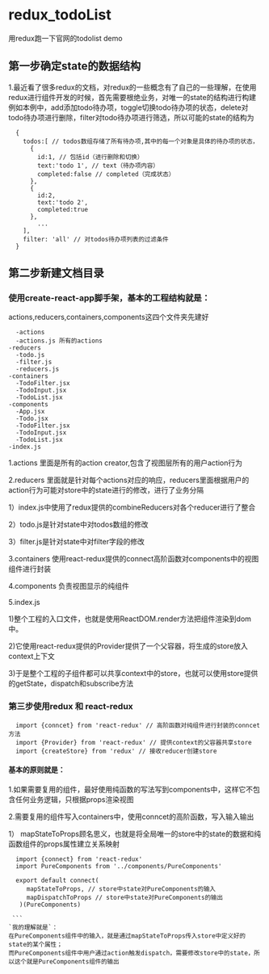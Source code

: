 # redux_todoList
用redux跑一下官网的todolist demo

## 第一步确定state的数据结构

1.最近看了很多redux的文档，对redux的一些概念有了自己的一些理解，在使用redux进行组件开发的时候，首先需要根绝业务，对唯一的state的结构进行构建
例如本例中，add添加todo待办项，toggle切换todo待办项的状态，delete对todo待办项进行删除，filter对todo待办项进行筛选，所以可能的state的结构为

```
  {
    todos:[ // todos数组存储了所有待办项,其中的每一个对象是具体的待办项的状态，
      {    
        id:1, // 包括id（进行删除和切换）
        text:'todo 1', // text（待办项内容）
        completed:false // completed（完成状态）
      },
      {
        id:2,
        text:'todo 2',
        completed:true
      },
        ...
    ],
    filter: 'all' // 对todos待办项列表的过滤条件
  }
```
## 第二步新建文档目录
### 使用create-react-app脚手架，基本的工程结构就是：

actions,reducers,containers,components这四个文件夹先建好

```
  -actions
  -actions.js 所有的actions
-reducers
  -todo.js
  -filter.js
  -reducers.js
-containers
  -TodoFilter.jsx
  -TodoInput.jsx
  -TodoList.jsx
-components
  -App.jsx
  -Todo.jsx
  -TodoFilter.jsx
  -TodoInput.jsx
  -TodoList.jsx
-index.js 
```

1.actions
  里面是所有的action creator,包含了视图层所有的用户action行为
  
2.reducers
  里面就是针对每个actions对应的响应，reducers里面根据用户的action行为可能对store中的state进行的修改，进行了业务分隔
  
  1）index.js中使用了redux提供的combineReducers对各个reducer进行了整合
  
  2）todo.js是针对state中对todos数组的修改
  
  3）filter.js是针对state中对filter字段的修改
  
3.containers
  使用react-redux提供的connect高阶函数对components中的视图组件进行封装
  
4.components
  负责视图显示的纯组件
  
5.index.js 

  1)整个工程的入口文件，也就是使用ReactDOM.render方法把组件渲染到dom中。
  
  2)它使用react-redux提供的Provider提供了一个父容器，将生成的store放入context上下文
  
  3)于是整个工程的子组件都可以共享context中的store，也就可以使用store提供的getState，dispatch和subscribe方法
  
### 第三步使用redux 和 react-redux

```
  import {conncet} from 'react-redux' // 高阶函数对纯组件进行封装的conncet方法
  import {Provider} from 'react-redux' // 提供context的父容器共享store
  import {createStore} from 'redux' // 接收reducer创建store
```
#### 基本的原则就是：

1.如果需要复用的组件，最好使用纯函数的写法写到components中，这样它不包含任何业务逻辑，只根据props渲染视图

2.需要复用的组件写入containers中，使用conncet的高阶函数，写入输入输出
  
  1） mapStateToProps顾名思义，也就是将全局唯一的store中的state的数据和纯函数组件的props属性建立关系映射
  
  ```
    import {connect} from 'react-redux'
    import PureComponents from '../components/PureComponents'
    
    export default connect(
      mapStateToProps, // store中state对PureComponents的输入
      mapDispatchToProps // store中state对PureComponents的输出
    )(PureComponents)
    
  ```
`我的理解就是`：
在PureComponents组件中的输入，就是通过mapStateToProps传入store中定义好的state的某个属性；
而PureComponents组件中用户通过action触发dispatch，需要修改store中的state，所以这个就是PureComponents组件的输出
